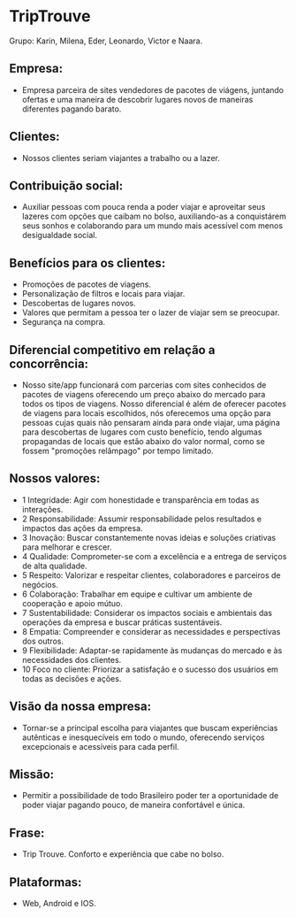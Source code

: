 # TripTrouve
Grupo: Karin, Milena, Eder, Leonardo, Victor e Naara.

## Empresa:
- Empresa parceira de sites vendedores de pacotes de viágens, juntando ofertas e uma maneira de descobrir lugares novos de maneiras diferentes pagando barato.

## Clientes:
- Nossos clientes seriam viajantes a trabalho ou a lazer.

## Contribuição social:
- Auxiliar pessoas com pouca renda a poder viajar e aproveitar seus lazeres com opções que caibam no bolso, auxiliando-as a conquistárem seus sonhos e colaborando para um mundo mais acessível com menos desigualdade social.

## Benefícios para os clientes:
- Promoções de pacotes de viagens.
- Personalização de filtros e locais para viajar.
- Descobertas de lugares novos.
- Valores que permitam a pessoa ter o lazer de viajar sem se preocupar.
- Segurança na compra.

## Diferencial competitivo em relação a concorrência:
- Nosso site/app funcionará com parcerias com sites conhecidos de pacotes de viagens oferecendo um preço abaixo do mercado para todos os tipos de viagens. Nosso diferencial é além de oferecer pacotes de viagens para locais escolhidos, nós oferecemos uma opção para pessoas cujas quais não pensaram ainda para onde viajar, uma página para descobertas de lugares com custo benefício, tendo algumas propagandas de locais que estão abaixo do valor normal, como se fossem "promoções relâmpago" por tempo limitado.

## Nossos valores:
  - 1 Integridade: Agir com honestidade e transparência em todas as interações.
  - 2 Responsabilidade: Assumir responsabilidade pelos resultados e impactos das ações da empresa.
  - 3 Inovação: Buscar constantemente novas ideias e soluções criativas para melhorar e crescer.
  - 4 Qualidade: Comprometer-se com a excelência e a entrega de serviços de alta qualidade.
  - 5 Respeito: Valorizar e respeitar clientes, colaboradores e parceiros de negócios.
  - 6 Colaboração: Trabalhar em equipe e cultivar um ambiente de cooperação e apoio mútuo.
  - 7 Sustentabilidade: Considerar os impactos sociais e ambientais das operações da empresa e buscar práticas sustentáveis.
  - 8 Empatia: Compreender e considerar as necessidades e perspectivas dos outros.
  - 9 Flexibilidade: Adaptar-se rapidamente às mudanças do mercado e às necessidades dos clientes.
  - 10 Foco no cliente: Priorizar a satisfação e o sucesso dos usuários em todas as decisões e ações.

## Visão da nossa empresa:
- Tornar-se a principal escolha para viajantes que buscam experiências autênticas e inesquecíveis em todo o mundo, oferecendo serviços excepcionais e acessíveis para cada perfil.

## Missão:
- Permitir a possibilidade de todo Brasileiro poder ter a oportunidade de poder viajar pagando pouco, de maneira confortável e única.

## Frase:
- Trip Trouve. Conforto e experiência que cabe no bolso.

## Plataformas:
- Web, Android e IOS.
